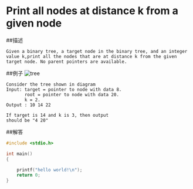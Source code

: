 Print all nodes at distance k from a given node
===
##描述
```
Given a binary tree, a target node in the binary tree, and an integer value k,print all the nodes that are at distance k from the given target node. No parent pointers are available.
```

##例子
![tree](http://www.geeksforgeeks.org/wp-content/uploads/BinaryTree4.png)

```
Consider the tree shown in diagram
Input: target = pointer to node with data 8. 
       root = pointer to node with data 20.
       k = 2.
Output : 10 14 22

If target is 14 and k is 3, then output 
should be "4 20"
```

##解答

```c
#include <stdio.h>

int main()
{

    printf("hello world!\n");
    return 0;
}

```